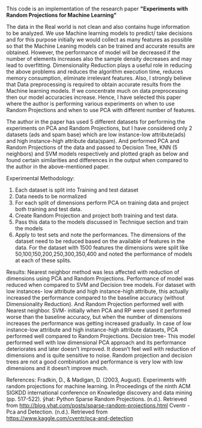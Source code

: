 This code is an implementation of the research paper <b>"Experiments with Random Projections for Machine Learning"</b>

The data in the Real world is not clean and also contains huge information to be analyzed. We use Machine learning models to predict/ take decisions and for this purpose initially we would collect as many features as possible so that the Machine Leaning models can be trained and accurate results are obtained. However, the performance of model will be decreased if the number of elements increases also the sample density decreases and may lead to overfitting. Dimensionality Reduction plays a useful role in reducing the above problems and reduces the algorithm execution time, reduces memory consumption, eliminate irrelevant features. Also, I strongly believe that Data preprocessing is required to obtain accurate results from the Machine learning models. If we concentrate much on data preprocessing then our model accuracies increase. Hence, I have selected this paper where the author is performing various experiments on when to use Random Projections and when to use PCA with different number of features.

The author in the paper has used 5 different datasets for performing the experiments on PCA and Random Projections, but I have considered only 2 datasets (ads and spam base) which are low instance-low attribute(ads) and high instance-high attribute data(spam). And performed PCA and Random Projections of the data and passed to Decision Tree, KNN (5 neighbors) and SVM models respectively and plotted graph as below and found certain similarities and differences in the output when compared to the author in the above-mentioned paper.

Experimental Methodology: 
1.	Each dataset is split into Training and test dataset
2.	Data needs to be normalized 
3.	For each split of dimensions perform PCA on training data and project both training and test data.
4.	Create Random Projection and project both training and test data.
5.	Pass this data to the models discussed in Technique section and train the models
6.	Apply to test sets and note the performances.
The dimensions of the dataset need to be reduced based on the available of features in the data. For the dataset with 1500 features the dimensions were split like 50,100,150,200,250,300,350,400 and noted the performance of models at each of these splits.

Results:
Nearest neighbor method was less affected with reduction of dimensions using PCA and Random Projections. Performance of model was reduced when compared to SVM and Decision tree models. For dataset with low instances- low attribute and high instance-high attribute, this actually increased the performance compared to the baseline accuracy (without Dimensionality Reduction). And Random Projection performed well with Nearest neighbor.
SVM- initially when PCA and RP were used it performed worse than the baseline accuracy, but when the number of dimensions increases the performance was getting increased gradually. In case of low instance-low attribute and high instance-high attribute datasets, PCA performed well compared to Random Projections.
Decision tree- This model performed well with low dimensional PCA approach and its performance deteriorates and later doesn’t improved. It doesn’t feel well with reduction of dimensions and is quite sensitive to noise. Random projection and decision trees are not a good combination and performance is very low with low dimensions and it doesn’t improve much.

References:
Fradkin, D., & Madigan, D. (2003, August). Experiments with random projections for machine learning. In Proceedings of the ninth ACM SIGKDD international conference on Knowledge discovery and data mining (pp. 517-522).
ŷhat: Python Sparse Random Projections. (n.d.). Retrieved from http://blog.yhat.com/posts/sparse-random-projections.html
Cventr - Pca and Detection. (n.d.). Retrieved from https://www.kaggle.com/cventr/pca-and-detection
